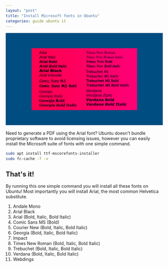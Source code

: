 ```yaml
---
layout: "post"
title: "Install Microsoft fonts in Ubuntu"
categories: guide ubuntu it
---
```

<img src="/assets/fonts.png" alt="Microsoft Fonts" class="banner"/>

Need to generate a PDF using the Arial font? Ubuntu doesn't bundle proprietary software to avoid licensing issues, however you can easily install the Microsoft suite of fonts with one simple command.
<!--more-->

```bash
sudo apt install ttf-mscorefonts-installer
sudo fc-cache -f -v
```


## That's it!

By running this one simple command you will install all these fonts on Ubuntu! Most importantly you will install Arial, the most common Helvetica substitute.

1. Andale Mono
2. Arial Black
3. Arial (Bold, Italic, Bold Italic)
4. Comic Sans MS (Bold)
5. Courier New (Bold, Italic, Bold Italic)
6. Georgia (Bold, Italic, Bold Italic)
7. Impact
8. Times New Roman (Bold, Italic, Bold Italic)
9. Trebuchet (Bold, Italic, Bold Italic)
10. Verdana (Bold, Italic, Bold Italic)
11. Webdings

